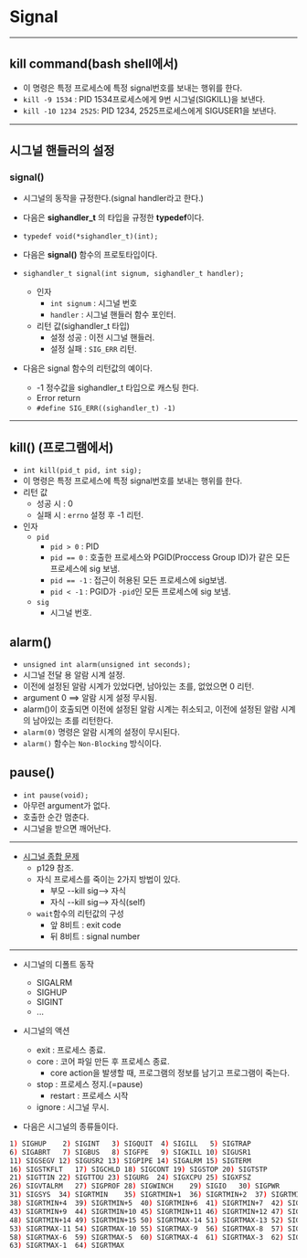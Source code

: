 # Signal
------------------------

## kill command(bash shell에서)
- 이 명령은 특정 프로세스에 특정 signal번호를 보내는 행위를 한다.
- `kill -9 1534` : PID 1534프로세스에게 9번 시그널(SIGKILL)을 보낸다.
- `kill -10 1234 2525`: PID 1234, 2525프로세스에게 SIGUSER1을 보낸다.

-----------------------

## 시그널 핸들러의 설정
### signal()
- 시그널의 동작을 규정한다.(signal handler라고 한다.)
- 다음은 **sighandler_t** 의 타입을 규정한 **typedef**이다.
- `typedef void(*sighandler_t)(int);`

- 다음은 **signal()** 함수의 프로토타입이다.
- `sighandler_t signal(int signum, sighandler_t handler);`
  - 인자
    - `int signum` : 시그널 번호
    - `handler` : 시그널 핸들러 함수 포인터.
  - 리턴 값(sighandler_t 타입)
    - 설정 성공 : 이전 시그널 핸들러.
    - 설정 실패 : `SIG_ERR` 리턴.

- 다음은 signal 함수의 리턴값의 예이다.
  - -1 정수값을 sighandler_t 타입으로 캐스팅 한다.
  - Error return
  - `#define SIG_ERR((sighandler_t) -1)`

-------------------------

## kill() (프로그램에서)
- `int kill(pid_t pid, int sig);`
- 이 명령은 특정 프로세스에 특정 signal번호를 보내는 행위를 한다.
- 리턴 값
  - 성공 시 : 0
  - 실패 시 : `errno` 설정 후 -1 리턴.
- 인자
  - `pid`
    - `pid > 0` : PID
    - `pid == 0` : 호출한 프로세스와 PGID(Proccess Group ID)가 같은 모든 프로세스에 sig 보냄.
    - `pid == -1` : 접근이 허용된 모든 프로세스에 sig보냄.
    - `pid < -1` : PGID가 `-pid`인 모든 프로세스에 sig 보냄.
  - `sig`
    - 시그널 번호.


## alarm()
- `unsigned int alarm(unsigned int seconds);`
- 시그널 전달 용 알람 시계 설정.
- 이전에 설정된 알람 시계가 있었다면, 남아있는 초를, 없었으면 0 리턴.
- argument 0 ==> 알람 시게 설정 무시됨.
- alarm()이 호출되면 이전에 설정된 알람 시계는 취소되고, 이전에 설정된 알람 시계의 남아있는 초를 리턴한다.
- `alarm(0)` 명령은 알람 시계의 설정이 무시된다.
- `alarm()` 함수는 `Non-Blocking` 방식이다.

## pause()
- `int pause(void);`
- 아무련 argument가 없다.
- 호출한 순간 멈춘다.
- 시그널을 받으면 깨어난다.
-----------------------

- [시그널 종합 문제](./system/EX02-14_sfind/sfind.c)
  - p129 참조.
  - 자식 프로세스를 죽이는 2가지 방법이 있다.
    - 부모 --kill sig--> 자식
    - 자식 --kill sig--> 자식(self)
  - `wait`함수의 리턴값의 구성
    - 앞 8비트 : exit code
    - 뒤 8비트 : signal number

------------------------
- 시그널의 디폴트 동작
  - SIGALRM
  - SIGHUP
  - SIGINT
  - ...

- 시그널의 액션
  - exit : 프로세스 종료.
  - core : 코어 파일 만든 후 프로세스 종료.
    - core action을 발생할 때, 프로그램의 정보를 남기고 프로그램이 죽는다.
  - stop : 프로세스 정지.(=pause)
    - restart : 프로세스 시작
  - ignore : 시그널 무시.

- 다음은 시그널의 종류들이다.

```bash
1) SIGHUP	 2) SIGINT	 3) SIGQUIT	 4) SIGILL	 5) SIGTRAP
6) SIGABRT	 7) SIGBUS	 8) SIGFPE	 9) SIGKILL	10) SIGUSR1
11) SIGSEGV	12) SIGUSR2	13) SIGPIPE	14) SIGALRM	15) SIGTERM
16) SIGSTKFLT	17) SIGCHLD	18) SIGCONT	19) SIGSTOP	20) SIGTSTP
21) SIGTTIN	22) SIGTTOU	23) SIGURG	24) SIGXCPU	25) SIGXFSZ
26) SIGVTALRM	27) SIGPROF	28) SIGWINCH	29) SIGIO	30) SIGPWR
31) SIGSYS	34) SIGRTMIN	35) SIGRTMIN+1	36) SIGRTMIN+2	37) SIGRTMIN+3
38) SIGRTMIN+4	39) SIGRTMIN+5	40) SIGRTMIN+6	41) SIGRTMIN+7	42) SIGRTMIN+8
43) SIGRTMIN+9	44) SIGRTMIN+10	45) SIGRTMIN+11	46) SIGRTMIN+12	47) SIGRTMIN+13
48) SIGRTMIN+14	49) SIGRTMIN+15	50) SIGRTMAX-14	51) SIGRTMAX-13	52) SIGRTMAX-12
53) SIGRTMAX-11	54) SIGRTMAX-10	55) SIGRTMAX-9	56) SIGRTMAX-8	57) SIGRTMAX-7
58) SIGRTMAX-6	59) SIGRTMAX-5	60) SIGRTMAX-4	61) SIGRTMAX-3	62) SIGRTMAX-2
63) SIGRTMAX-1	64) SIGRTMAX
```
